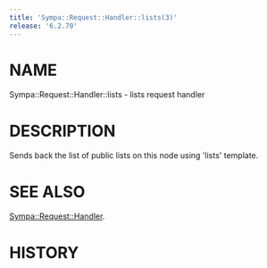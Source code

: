 ```yaml
---
title: 'Sympa::Request::Handler::lists(3)'
release: '6.2.70'
---
```


# NAME

Sympa::Request::Handler::lists - lists request handler

# DESCRIPTION

Sends back the list of public lists on this node using 'lists' template.

# SEE ALSO

[Sympa::Request::Handler](./Sympa-Request-Handler.3.md).

# HISTORY
